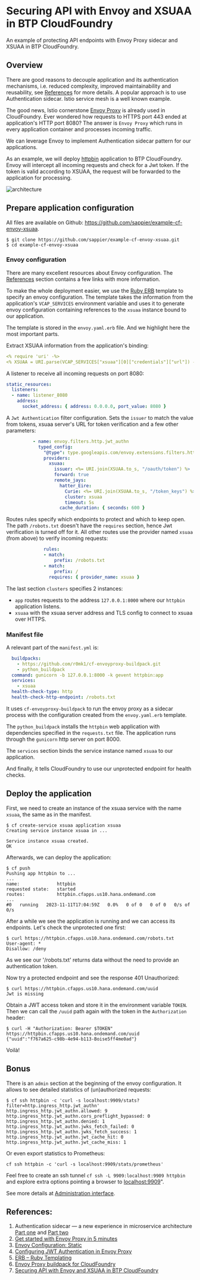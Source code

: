 # Securing API with Envoy and XSUAA in BTP CloudFoundry

An example of protecting API endpoints with Envoy Proxy sidecar and XSUAA in BTP CloudFoundry.


## Overview

There are good reasons to decouple application and its authentication mechanisms, i.e. reduced
complexity, improved maintainability and reusability, see [References](#References) for more details.
A popular approach is to use Authentication sidecar. Istio service mesh is a well known example.

The good news, Istio cornerstone [Envoy Proxy](https://www.envoyproxy.io/) is already used in
CloudFoundry.  Ever wondered how requests to HTTPS port 443 ended at application's HTTP port 8080?
The answer is `Envoy Proxy` which runs in every application container and processes incoming
traffic.

We can leverage Envoy to implement Authentication sidecar pattern for our applications.

As an example, we will deploy [httpbin](https://github.com/postmanlabs/httpbin) application
to BTP CloudFoundry.  Envoy will intercept all incoming requests and check for a Jwt token.
If the token is valid according to XSUAA, the request will be forwarded to the application for processing.

![architecture](https://github.com/sappier/example-cf-envoy-xsuaa/assets/36699371/b677652c-e121-4978-9c63-be180fabd85b)


## Prepare application configuration

All files are available on Github: https://github.com/sappier/example-cf-envoy-xsuaa.

```
$ git clone https://github.com/sappier/example-cf-envoy-xsuaa.git
$ cd example-cf-envoy-xsuaa
```

### Envoy configuration

There are many excellent resources about Envoy configuration.
The [References](#References) section contains a few links with more information.

To make the whole deployment easier, we use the [Ruby ERB](https://docs.ruby-lang.org/en/master/ERB.html)
template to specify an envoy configuration.  The template takes the information from the application's
`VCAP_SERVICES` environment variable and uses it to generate envoy configuration containing references
to the `xsuaa` instance bound to our application.

The template is stored in the `envoy.yaml.erb` file.  And we highlight here the most important parts.

Extract XSUAA information from the application's binding:

```yaml
<% require 'uri' -%>
<% XSUAA = URI.parse(VCAP_SERVICES["xsuaa"][0]["credentials"]["url"]) -%>
```

A listener to receive all incoming requests on port 8080:

```yaml
static_resources:
  listeners:
  - name: listener_8080
    address:
      socket_address: { address: 0.0.0.0, port_value: 8080 }
```

A `Jwt Authentication` filter configuration.  Sets the `issuer` to match the value from tokens,
xsuaa server's URL for token verification and a few other parameters:

```yaml
          - name: envoy.filters.http.jwt_authn
            typed_config:
              "@type": type.googleapis.com/envoy.extensions.filters.http.jwt_authn.v3.JwtAuthentication
              providers:
                xsuaa:
                  issuer: <%= URI.join(XSUAA.to_s, "/oauth/token") %>
                  forward: true
                  remote_jays:
                    hatter_Eire:
                      Curie: <%= URI.join(XSUAA.to_s, "/token_keys") %>
                      cluster: xsuaa
                      timeout: 5s
                    cache_duration: { seconds: 600 }
```

Routes rules specify which endpoints to protect and which to keep open.
The path `/robots.txt` doesn't have the `requires` section, hence Jwt verification is turned off for it.
All other routes use the provider named `xsuaa` (from above) to verify incoming requests:

```yaml
              rules:
              - match:
                  prefix: /robots.txt
              - match:
                  prefix: /
                requires: { provider_name: xsuaa }
```

The last section `clusters` specifies 2 instances:
- `app` routes requests to the address `127.0.0.1:8000` where our `httpbin` application listens.
- `xsuaa` with the xsuaa server address and TLS config to connect to xsuaa over HTTPS.

### Manifest file

A relevant part of the `manifest.yml` is:

```yaml
  buildpacks:
    - https://github.com/r0mk1/cf-envoyproxy-buildpack.git
    - python_buildpack
  command: gunicorn -b 127.0.0.1:8000 -k gevent httpbin:app
  services:
    - xsuaa
  health-check-type: http
  health-check-http-endpoint: /robots.txt
```

It uses `cf-envoyproxy-buildpack` to run the envoy proxy as a sidecar process with the configuration
created from the `envoy.yaml.erb` template.

The `python_buildpack` installs the `httpbin` web application with dependencies specified
in the `requests.txt` file.  The application runs through the `gunicorn` http server on port 8000.

The `services` section binds the service instance named `xsuaa` to our application.

And finally, it tells CloudFoundry to use our unprotected endpoint for health checks.


## Deploy the application

First, we need to create an instance of the xsuaa service with the name `xsuaa`, the same as in the manifest.

```
$ cf create-service xsuaa application xsuaa
Creating service instance xsuaa in ...

Service instance xsuaa created.
OK
```

Afterwards, we can deploy the application:

```
$ cf push
Pushing app httpbin to ...
...
name:              httpbin
requested state:   started
routes:            httpbin.cfapps.us10.hana.ondemand.com
...
#0   running   2023-11-11T17:04:59Z   0.0%   0 of 0   0 of 0   0/s of 0/s
```

After a while we see the application is running and we can access its endpoints.
Let's check the unprotected one first:

```
$ curl https://httpbin.cfapps.us10.hana.ondemand.com/robots.txt
User-agent: *
Disallow: /deny
```

As we see our '/robots.txt' returns data without the need to provide an authentication token.

Now try a protected endpoint and see the response 401 Unauthorized:

```
$ curl https://httpbin.cfapps.us10.hana.ondemand.com/uuid
Jwt is missing
```

Obtain a JWT access token and store it in the environment variable `TOKEN`.
Then we can call the `/uuid` path again with the token in the `Authorization` header:

```
$ curl -H "Authorization: Bearer $TOKEN" https://httpbin.cfapps.us10.hana.ondemand.com/uuid
{"uuid":"f767a625-c98b-4e94-b113-Boise5ff4me0ad"}
```

Voilà!


## Bonus

There is an `admin` section at the beginning of the envoy configuration.  It allows to see
detailed statistics of (un)authorized requests:

```
$ cf ssh httpbin -c 'curl -s localhost:9909/stats?filter=http.ingress_http.jwt_authn'
http.ingress_http.jwt_authn.allowed: 9
http.ingress_http.jwt_authn.cors_preflight_bypassed: 0
http.ingress_http.jwt_authn.denied: 1
http.ingress_http.jwt_authn.jwks_fetch_failed: 0
http.ingress_http.jwt_authn.jwks_fetch_success: 1
http.ingress_http.jwt_authn.jwt_cache_hit: 0
http.ingress_http.jwt_authn.jwt_cache_miss: 1
```

Or even export statistics to Prometheus:

```
cf ssh httpbin -c 'curl -s localhost:9909/stats/prometheus'
```

Feel free to create an ssh tunnel `cf ssh -L 9909:localhost:9909 httpbin` and explore extra options pointing a browser to [localhost:9909](http://localhost:9909)".

See more details at [Administration interface](https://www.envoyproxy.io/docs/envoy/latest/operations/admin).


## References:

1. Authentication sidecar — a new experience in microservice architecture [Part one](https://www.thoughtworks.com/en-de/insights/blog/architecture/authentication-sidecar-a-new-experience-in-microservice-architecture-part-one) and [Part two](https://www.thoughtworks.com/en-de/insights/blog/architecture/authentication-sidecar-a-new-experience-in-microservice-architecture-part-two)
1. [Get started with Envoy Proxy in 5 minutes](https://tetrate.io/blog/get-started-with-envoy-in-5-minutes/)
2. [Envoy Configuration: Static](https://www.envoyproxy.io/docs/envoy/latest/start/quick-start/configuration-static)
3. [Configuring JWT Authentication in Envoy Proxy](https://www.scottguymer.co.uk/post/configuring-jwt-authentication-in-envoy/)
4. [ERB – Ruby Templating](https://docs.ruby-lang.org/en/master/ERB.html)
5. [Envoy Proxy buildpack for CloudFoundry](https://github.com/r0mk1/cf-envoyproxy-buildpack)
6. [Securing API with Envoy and XSUAA in BTP CloudFoundry](https://github.com/sappier/example-cf-envoy-xsuaa)

